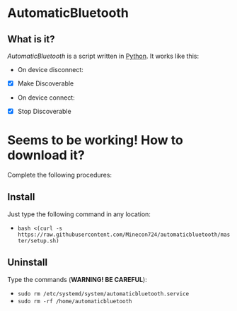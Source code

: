 # AutomaticBluetooth

## What is it?
*AutomaticBluetooth* is a script written in [Python](https://www.python.org).
It works like this:
- On device disconnect:
- [x] Make Discoverable
- On device connect:
- [x] Stop Discoverable

# Seems to be working! How to download it?
Complete the following procedures:

## Install
Just type the following command in any location:
- `bash <(curl -s https://raw.githubusercontent.com/Minecon724/automaticbluetooth/master/setup.sh)`

## Uninstall
Type the commands (**WARNING! BE CAREFUL**):
- `sudo rm /etc/systemd/system/automaticbluetooth.service`
- `sudo rm -rf /home/automaticbluetooth`
